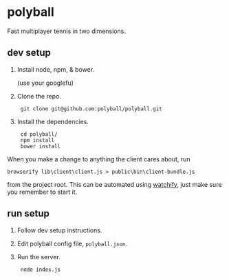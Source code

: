 # polyball

Fast multiplayer tennis in two dimensions.

## dev setup

1. Install node, npm, & bower.
    
    (use your googlefu)

2. Clone the repo.

        git clone git@github.com:polyball/polyball.git

3. Install the dependencies.

        cd polyball/
        npm install
        bower install

When you make a change to anything the client cares about, run

    browserify lib\client\client.js > public\bin\client-bundle.js

from the project root.  This can be automated using [watchify](https://npmjs.org/package/watchify), just make sure you remember to start it.

## run setup

1. Follow dev setup instructions.
2. Edit polyball config file, `polyball.json`.
3. Run the server.

        node index.js
